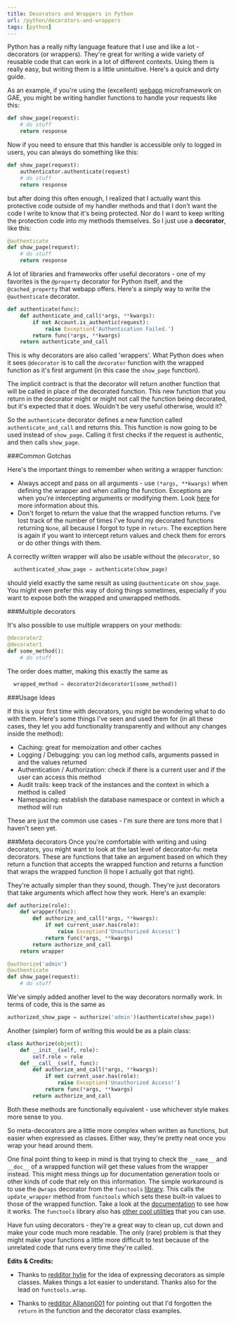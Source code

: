 ```yaml
---
title: Decorators and Wrappers in Python
url: /python/decorators-and-wrappers
tags: [python]
---
```


Python has a really nifty language feature that I use and like a lot - decorators (or wrappers). They're great for writing a wide variety of reusable code that can work in a lot of different contexts. Using them is really easy, but writing them is a little unintuitive. Here's a quick and dirty guide. 

As an example, if you're using the (excellent) [webapp](http://code.google.com/p/webapp-improved/) microframework on GAE, you might be writing handler functions to handle your requests like this:

```python
def show_page(request):
    # do stuff
    return response
```

Now if you need to ensure that this handler is accessible only to logged in users, you can always do something like this:

```python
def show_page(request):
    authenticator.authenticate(request)
    # do stuff
    return response
```

but after doing this often enough, I realized that I actually want this protective code outside of my handler methods and that I don't want the code I write to know that it's being protected. Nor do I want to keep writing the protection code into my methods themselves. So I just use a **decorator**, like this:
    
```python
@authenticate
def show_page(request):
    # do stuff
    return response
```

A lot of libraries and frameworks offer useful decorators - one of my favorites is the `@property` decorator for Python itself, and the `@cached_property` that webapp offers. Here's a simply way to write the `@authenticate` decorator. 

```python
def authenticate(func):
    def authenticate_and_call(*args, **kwargs):
        if not Account.is_authentic(request): 
            raise Exception('Authentication Failed.')
        return func(*args, **kwargs)
    return authenticate_and_call
```

This is why decorators are also called 'wrappers'. What Python does when it sees `@decorator` is to call the `decorator` function with the wrapped function as it's first argument (in this case the `show_page` function). 

The implicit contract is that the decorator will return another function that will be called in place of the decorated function. 
This new function that you return in the decorator might or might not call the function being decorated, but it's expected that it does. Wouldn't be very useful otherwise, would it?

So the `authenticate` decorator defines a new function called `authenticate_and_call` and returns this. This function is now going to be used instead of `show_page`. Calling it first checks if the request is authentic, and then calls `show_page`.

###Common Gotchas

Here's the important things to remember when writing a wrapper function: 

* Always accept and pass on all arguments - use `(*args, **kwargs)` when defining the wrapper and when calling the function. Exceptions are when you're intercepting arguments or modifying them. Look [here](/packing-and-unpacking-arguments-in-python) for more information about this.
* Don't forget to return the value that the wrapped function returns. I've lost track of the number of times I've found my decorated functions returning `None`, all because I forgot to type in `return`. The exception here is again if you want to intercept return values and check them for errors or do other things with them. 

A correctly written wrapper will also be usable without the `@decorator`, so
    
```python
  authenticated_show_page = authenticate(show_page)
```

should yield exactly the same result as using `@authenticate` on `show_page`. You might even prefer this way of doing things sometimes, especially if you want to expose both the wrapped and unwrapped methods. 

###Multiple decorators

It's also possible to use multiple wrappers on your methods:
    
```python
@decorator2
@decorator1
def some_method():
    # do stuff
```

The order does matter, making this exactly the same as 

```python
  wrapped_method = decorator2(decorator1(some_method))
```

###Usage Ideas

If this is your first time with decorators, you might be wondering what to do with them. Here's some things I've seen and used them for (in all these cases, they let you add functionality transparently and without any changes inside the method):

* Caching: great for memoization and other caches
* Logging / Debugging: you can log method calls, arguments passed in and the values returned
* Authentication / Authorization: check if there is a current user and if the user can access this method
* Audit trails: keep track of the instances and the context in which a method is called
* Namespacing: establish the database namespace or context in which a method will run

These are just the common use cases - I'm sure there are tons more that I haven't seen yet.

###Meta decorators
Once you're comfortable with writing and using decorators, you might want to look at the last level of decorator-fu: meta decorators. These are functions that take an argument based on which they return a function that accepts the wrapped function and returns a function that wraps the wrapped function (I hope I actually got that right).

They're actually simpler than they sound, though. They're just decorators that take arguments which affect how they work. Here's an example:

```python
def authorize(role):
    def wrapper(func):
        def authorize_and_call(*args, **kwargs):
            if not current_user.has(role): 
                raise Exception('Unauthorized Access!')
            return func(*args, **kwargs)
        return authorize_and_call
    return wrapper

@authorize('admin')
@authenticate
def show_page(request):
    # do stuff
```

We've simply added another level to the way decorators normally work. In terms of code, this is the same as 

```python
authorized_show_page = authorize('admin')(authenticate(show_page))
```

Another (simpler) form of writing this would be as a plain class:

```python
class Authorize(object):
    def __init__(self, role):
        self.role = role
    def __call__(self, func):
        def authorize_and_call(*args, **kwargs):
            if not current_user.has(role): 
                raise Exception('Unauthorized Access!')
            return func(*args, **kwargs)
        return authorize_and_call
```

Both these methods are functionally equivalent - use whichever style makes more sense to you.

So meta-decorators are a little more complex when written as functions, but easier when expressed as classes. Either way, they're pretty neat once you wrap your head around them. 

One final point thing to keep in mind is that trying to check the `__name__` and `__doc__` of a wrapped function will get these values from the wrapper instead. This might mess things up for documentation generation tools or other kinds of code that rely on this information. The simple workaround is to use the `@wraps` decorator from the `functools` [library](http://docs.python.org/library/functools.html#functools.update_wrapper). This calls the `update_wrapper` method from `functools` which sets these built-in values to those of the wrapped function. Take a look at the [documentation](http://docs.python.org/library/functools.html#functools.wraps) to see how it works. The `functools` library also has [other cool utilities](/partial-functions-in-python) that you can use. 

Have fun using decorators - they're a great way to clean up, cut down and make your code much more readable. The only (rare) problem is that they might make your functions a little more difficult to test because of the unrelated code that runs every time they're called. 

**Edits & Credits:**

* Thanks to [redditor hylje](http://www.reddit.com/r/Python/comments/nxjsp/decorators_and_wrappers_in_python/c3cqik6) for the idea of expressing decorators as simple classes. Makes things a lot easier to understand. Thanks also for the lead on `functools.wrap`.

* Thanks to [redditor Allanon001](http://www.reddit.com/r/Python/comments/nxjsp/decorators_and_wrappers_in_python/c3cx4pv) for pointing out that I'd forgotten the `return` in the function and the  decorator class examples. 











